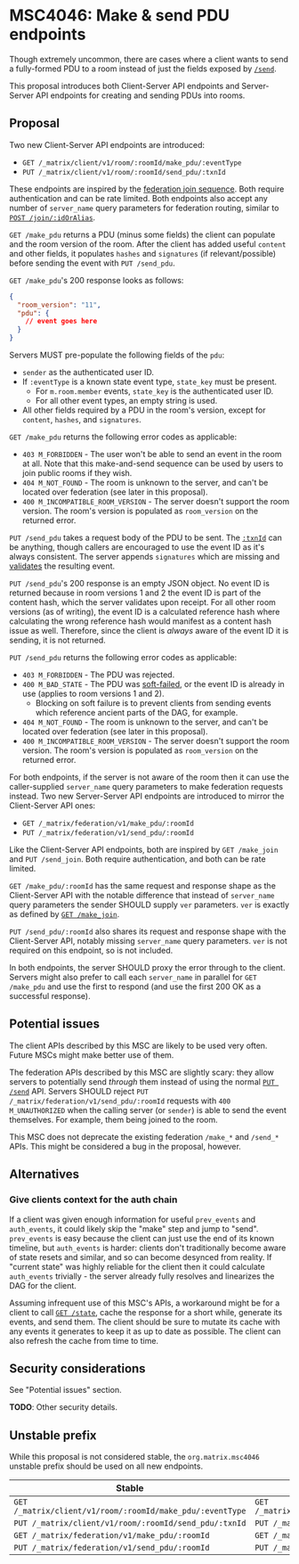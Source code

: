 # MSC4046: Make & send PDU endpoints

Though extremely uncommon, there are cases where a client wants to send a fully-formed
PDU to a room instead of just the fields exposed by [`/send`](https://spec.matrix.org/v1.7/client-server-api/#put_matrixclientv3roomsroomidsendeventtypetxnid).

This proposal introduces both Client-Server API endpoints and Server-Server API endpoints
for creating and sending PDUs into rooms.

## Proposal

Two new Client-Server API endpoints are introduced:

* `GET /_matrix/client/v1/room/:roomId/make_pdu/:eventType`
* `PUT /_matrix/client/v1/room/:roomId/send_pdu/:txnId`

These endpoints are inspired by the [federation join sequence](https://spec.matrix.org/v1.7/server-server-api/#joining-rooms). Both require authentication and can be rate limited. Both endpoints also accept
any number of `server_name` query parameters for federation routing, similar to
[`POST /join/:idOrAlias`](https://spec.matrix.org/v1.7/client-server-api/#post_matrixclientv3joinroomidoralias).

`GET /make_pdu` returns a PDU (minus some fields) the client can populate and the room version
of the room. After the client has added useful `content` and other fields, it populates `hashes`
and `signatures` (if relevant/possible) before sending the event with `PUT /send_pdu`.

`GET /make_pdu`'s 200 response looks as follows:

```json
{
  "room_version": "11",
  "pdu": {
    // event goes here
  }
}
```

Servers MUST pre-populate the following fields of the `pdu`:

* `sender` as the authenticated user ID.
* If `:eventType` is a known state event type, `state_key` must be present.
  * For `m.room.member` events, `state_key` is the authenticated user ID.
  * For all other event types, an empty string is used.
* All other fields required by a PDU in the room's version, except for `content`, `hashes`, and `signatures`.

`GET /make_pdu` returns the following error codes as applicable:

* `403 M_FORBIDDEN` - The user won't be able to send an event in the room at all. Note that this
  make-and-send sequence can be used by users to join public rooms if they wish.
* `404 M_NOT_FOUND` - The room is unknown to the server, and can't be located over federation (see
  later in this proposal).
* `400 M_INCOMPATIBLE_ROOM_VERSION` - The server doesn't support the room version. The room's version
  is populated as `room_version` on the returned error.

`PUT /send_pdu` takes a request body of the PDU to be sent. The
[`:txnId`](https://spec.matrix.org/v1.7/client-server-api/#transaction-identifiers) can be
anything, though callers are encouraged to use the event ID as it's always consistent. The server
appends `signatures` which are missing and [validates](https://spec.matrix.org/v1.7/server-server-api/#checks-performed-on-receipt-of-a-pdu)
the resulting event.

`PUT /send_pdu`'s 200 response is an empty JSON object. No event ID is returned because in room versions
1 and 2 the event ID is part of the content hash, which the server validates upon receipt. For all other
room versions (as of writing), the event ID is a calculated reference hash where calculating the wrong
reference hash would manifest as a content hash issue as well. Therefore, since the client is *always*
aware of the event ID it is sending, it is not returned.

`PUT /send_pdu` returns the following error codes as applicable:

* `403 M_FORBIDDEN` - The PDU was rejected.
* `400 M_BAD_STATE` - The PDU was [soft-failed](https://spec.matrix.org/v1.7/server-server-api/#soft-failure),
  or the event ID is already in use (applies to room versions 1 and 2).
  * Blocking on soft failure is to prevent clients from sending events which reference ancient parts of
    the DAG, for example.
* `404 M_NOT_FOUND` - The room is unknown to the server, and can't be located over federation (see
  later in this proposal).
* `400 M_INCOMPATIBLE_ROOM_VERSION` - The server doesn't support the room version. The room's version
  is populated as `room_version` on the returned error.

For both endpoints, if the server is not aware of the room then it can use the caller-supplied `server_name`
query parameters to make federation requests instead. Two new Server-Server API endpoints are introduced
to mirror the Client-Server API ones:

* `GET /_matrix/federation/v1/make_pdu/:roomId`
* `PUT /_matrix/federation/v1/send_pdu/:roomId`

Like the Client-Server API endpoints, both are inspired by `GET /make_join` and `PUT /send_join`. Both
require authentication, and both can be rate limited.

`GET /make_pdu/:roomId` has the same request and response shape as the Client-Server API with the notable
difference that instead of `server_name` query parameters the sender SHOULD supply `ver` parameters. `ver`
is exactly as defined by [`GET /make_join`](https://spec.matrix.org/v1.7/server-server-api/#get_matrixfederationv1make_joinroomiduserid).

`PUT /send_pdu/:roomId` also shares its request and response shape with the Client-Server API, notably
missing `server_name` query parameters. `ver` is not required on this endpoint, so is not included.

In both endpoints, the server SHOULD proxy the error through to the client. Servers might also prefer to
call each `server_name` in parallel for `GET /make_pdu` and use the first to respond (and use the first
200 OK as a successful response).

## Potential issues

The client APIs described by this MSC are likely to be used very often. Future MSCs might make better use
of them.

The federation APIs described by this MSC are slightly scary: they allow servers to potentially send *through*
them instead of using the normal [`PUT /send`](https://spec.matrix.org/v1.7/server-server-api/#put_matrixfederationv1sendtxnid)
API. Servers SHOULD reject `PUT /_matrix/federation/v1/send_pdu/:roomId` requests with `400 M_UNAUTHORIZED`
when the calling server (or `sender`) is able to send the event themselves. For example, them being joined
to the room.

This MSC does not deprecate the existing federation `/make_*` and `/send_*` APIs. This might be considered a
bug in the proposal, however.

## Alternatives

### Give clients context for the auth chain

If a client was given enough information for useful `prev_events` and `auth_events`, it could likely skip
the "make" step and jump to "send". `prev_events` is easy because the client can just use the end of its known
timeline, but `auth_events` is harder: clients don't traditionally become aware of state resets and similar,
and so can become desynced from reality. If "current state" was highly reliable for the client then it could
calculate `auth_events` trivially - the server already fully resolves and linearizes the DAG for the client.

Assuming infrequent use of this MSC's APIs, a workaround might be for a client to call
[`GET /state`](https://spec.matrix.org/v1.7/client-server-api/#get_matrixclientv3roomsroomidstate), cache the
response for a short while, generate its events, and send them. The client should be sure to mutate its cache
with any events it generates to keep it as up to date as possible. The client can also refresh the cache from
time to time.

## Security considerations

See "Potential issues" section.

**TODO**: Other security details.

## Unstable prefix

While this proposal is not considered stable, the `org.matrix.msc4046` unstable prefix should be used on
all new endpoints.

| Stable | Unstable |
|-|-|
| `GET /_matrix/client/v1/room/:roomId/make_pdu/:eventType` | `GET /_matrix/client/unstable/org.matrix.msc4046/room/:roomId/make_pdu/:eventType` |
| `PUT /_matrix/client/v1/room/:roomId/send_pdu/:txnId` | `PUT /_matrix/client/unstable/org.matrix.msc4046/room/:roomId/send_pdu/:txnId` |
| `GET /_matrix/federation/v1/make_pdu/:roomId` | `GET /_matrix/federation/unstable/org.matrix.msc4046/make_pdu/:roomId` |
| `PUT /_matrix/federation/v1/send_pdu/:roomId` | `PUT /_matrix/federation/unstable/org.matrix.msc4046/send_pdu/:roomId` |
